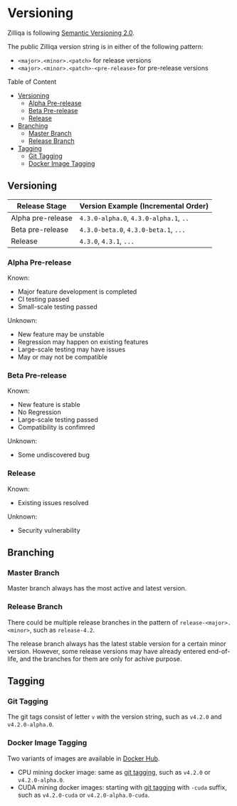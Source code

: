 # Versioning

Zilliqa is following [Semantic Versioning 2.0](https://semver.org).

The public Zilliqa version string is in either of the following pattern:

- `<major>.<minor>.<patch>` for release versions
- `<major>.<minor>.<patch>-<pre-release>` for pre-release versions

Table of Content

- [Versioning](#versioning)
  - [Alpha Pre-release](#alpha-pre-release)
  - [Beta Pre-release](#beta-pre-release)
  - [Release](#release)
- [Branching](#branching)
  - [Master Branch](#master-branch)
  - [Release Branch](#release-branch)
- [Tagging](#tagging)
  - [Git Tagging](#git-tagging)
  - [Docker Image Tagging](#docker-image-tagging)

## Versioning

| Release Stage     | Version Example (Incremental Order)    |
|-------------------|----------------------------------------|
| Alpha pre-release | `4.3.0-alpha.0`, `4.3.0-alpha.1`, `..` |
| Beta pre-release  | `4.3.0-beta.0`, `4.3.0-beta.1`, `...`  |
| Release           | `4.3.0`, `4.3.1`, `...`                |

### Alpha Pre-release

Known:

- Major feature development is completed
- CI testing passed
- Small-scale testing passed

Unknown:

- New feature may be unstable
- Regression may happen on existing features
- Large-scale testing may have issues
- May or may not be compatible

### Beta Pre-release

Known:

- New feature is stable
- No Regression
- Large-scale testing passed
- Compatibility is confimred

Unknown:

- Some undiscovered bug

### Release

Known:

- Existing issues resolved

Unknown:

- Security vulnerability

## Branching

### Master Branch

Master branch always has the most active and latest version.

### Release Branch

There could be multiple release branches in the pattern of `release-<major>.<minor>`, such as `release-4.2`.

The release branch always has the latest stable version for a certain minor version. However, some release versions may have already entered end-of-life, and the branches for them are only for achive purpose.

## Tagging

### Git Tagging

The git tags consist of letter `v` with the version string, such as `v4.2.0` and `v4.2.0-alpha.0`.

### Docker Image Tagging

Two variants of images are available in [Docker Hub](https://hub.docker.com/r/zilliqa/zilliqa).

- CPU mining docker image: same as [git tagging](#git-tagging), such as `v4.2.0` or `v4.2.0-alpha.0`.
- CUDA mining docker images: starting with [git tagging](#git-tagging) with `-cuda` suffix, such as `v4.2.0-cuda` or `v4.2.0-alpha.0-cuda`.
